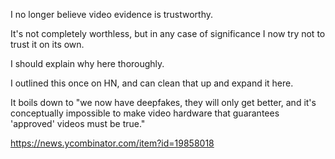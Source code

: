 I no longer believe video evidence is trustworthy.

It's not completely worthless, but in any case of significance I now try not
to trust it on its own.

I should explain why here thoroughly.

I outlined this once on HN, and can clean that up and expand it here.

It boils down to "we now have deepfakes, they will only get better, and it's
conceptually impossible to make video hardware that guarantees 'approved'
videos must be true."

https://news.ycombinator.com/item?id=19858018
